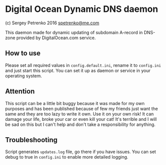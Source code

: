 # Digital Ocean Dynamic DNS daemon
  
 (с) Sergey Petrenko 2016
 spetrenko@me.com
  
 This daemon made for dynamic updating of subdomain A-record in DNS-zone
 provided by DigitalOcean.com service.
 
## How to use
 Please set all required values in `config.default.ini`, rename it to `config.ini` and just start this script. You can set it up as daemon or service in your operating system.
 
## Attention
 This script can be a little bit buggy because it was made for my own purposes and has been published because of few my friends just want the same and they are too lazy to write it own. Use it on your own risk! It can damage your life, broke your car or even kill your cat! It's terrible and I will be sad on this but I can't help and don't take a responsibility for anything. 
 
## Troubleshooting
Script generates `updates.log` file, go there if you have issues. You can set debug to true in `config.ini` to enable more detailed logging.
 
